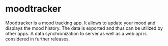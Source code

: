 # moodtracker
Moodtracker is a mood tracking app. It allows to update your mood and displays the mood history. The data is exported and thus can be utilized by other apps. A data synchronization to server as well as a web api is considered in further releases.
